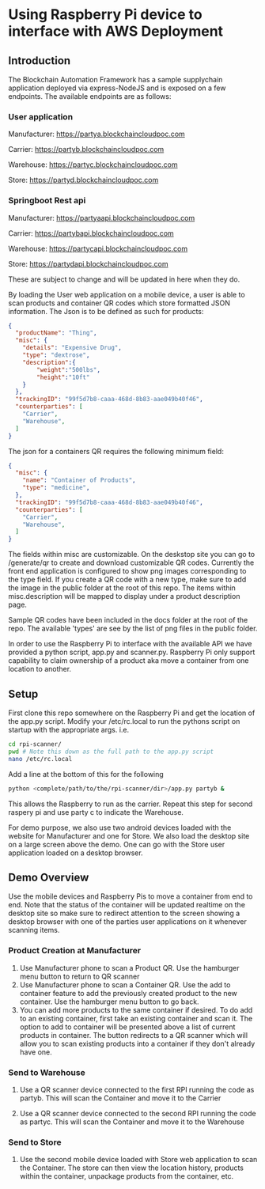 [//]: # (##############################################################################################)
[//]: # (Copyright Accenture. All Rights Reserved.)
[//]: # (SPDX-License-Identifier: Apache-2.0)
[//]: # (##############################################################################################)

# Using Raspberry Pi device to interface with AWS Deployment

## Introduction
The Blockchain Automation Framework has a sample supplychain application deployed via express-NodeJS and is exposed on a few endpoints. The available endpoints are as follows:

### User application
Manufacturer: https://partya.blockchaincloudpoc.com

Carrier: https://partyb.blockchaincloudpoc.com

Warehouse: https://partyc.blockchaincloudpoc.com

Store: https://partyd.blockchaincloudpoc.com

### Springboot Rest api
Manufacturer: https://partyaapi.blockchaincloudpoc.com

Carrier: https://partybapi.blockchaincloudpoc.com

Warehouse: https://partycapi.blockchaincloudpoc.com

Store: https://partydapi.blockchaincloudpoc.com

These are subject to change and will be updated in here when they do.

By loading the User web application on a mobile device, a user is able to scan products and container QR codes which store formatted JSON information. The Json is to be defined as such for products:
```json
{
  "productName": "Thing",
  "misc": {
    "details": "Expensive Drug",
    "type": "dextrose",
    "description":{
    	"weight":"500lbs",
    	"height":"10ft"
    }
  },
  "trackingID": "99f5d7b8-caaa-468d-8b83-aae049b40f46",
  "counterparties": [
    "Carrier",
    "Warehouse",
  ]
}
```

The json for a containers QR requires the following minimum field:
```json
{
  "misc": {
    "name": "Container of Products",
    "type": "medicine",
  },
  "trackingID": "99f5d7b8-caaa-468d-8b83-aae049b40f46",
  "counterparties": [
    "Carrier",
    "Warehouse",
  ]
}
```
The fields within misc are customizable. On the deskstop site you can go to /generate/qr to create and download customizable QR codes. Currently the front end application is configured to show png images corresponding to the type field. If you create a QR code with a new type, make sure to add the image in the public folder at the root of this repo.
The items within misc.description will be mapped to display under a product description page.

Sample QR codes have been included in the docs folder at the root of the repo. The available 'types' are see by the list of png files in the public folder.

In order to use the Raspberry Pi to interface with the available API we have provided a python script, app.py and scanner.py. Raspberry Pi only support capability to claim ownership of a product aka move a container from one location to another.

## Setup

First clone this repo somewhere on the Raspberry Pi and get the location of the app.py script. Modify your /etc/rc.local to run the pythons script on startup with the appropriate args.
i.e.

```bash
cd rpi-scanner/
pwd # Note this down as the full path to the app.py script
nano /etc/rc.local  
```
Add a line at the bottom of this for the following

```bash
python <complete/path/to/the/rpi-scanner/dir>/app.py partyb &
```
This allows the Raspberry to run as the carrier. Repeat this step for second raspery pi and use party c to indicate the Warehouse.

For demo purpose, we also use two android devices loaded with the website for Manufacturer and one for Store. We also load the desktop site on a large screen above the demo. One can go with the Store user application loaded on a desktop browser.

## Demo Overview

Use the mobile devices and Raspberry Pis to move a container from end to end. Note that the status of the container will be updated realtime on the desktop site so make sure to redirect attention to the screen showing a desktop browser with one of the parties user applications on it whenever scanning items.

### Product Creation at Manufacturer
1) Use Manufacturer phone to scan a Product QR. Use the hamburger menu button to return to QR scanner
2) Use Manufacturer phone to scan a Container QR. Use the add to container feature to add the previously created product to the new container. Use the hamburger menu button to go back.
3) You can add more products to the same container if desired. To do add to an existing container, first take an existing container and scan it. The option to add to container will be presented above a list of current products in container. The button redirects to a QR scanner which will allow you to scan existing products into a container if they don't already have one.

### Send to Warehouse

1) Use a QR scanner device connected to the first RPI running the code as partyb. This will scan the Container and move it to the Carrier

2) Use a QR scanner device connected to the second RPI running the code as partyc. This will scan the Container and move it to the Warehouse

### Send to Store

1) Use the second mobile device loaded with Store web application to scan the Container. The store can then view the location history, products within the container, unpackage products from the container, etc.

